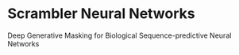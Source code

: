 # Scrambler Neural Networks

Deep Generative Masking for Biological Sequence-predictive Neural Networks